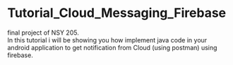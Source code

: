 # Tutorial_Cloud_Messaging_Firebase
final project of NSY 205.<br/>
In this tutorial i will be showing you how   implement java code in your android application to get  notification from Cloud (using postman) using firebase.
